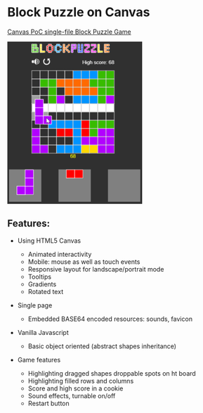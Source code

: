 # Block Puzzle on Canvas

[Canvas PoC single-file Block Puzzle Game](https://alonrotem.github.io/blockpuzzle/)

[![Main screen](https://raw.githubusercontent.com/alonrotem/blockpuzzle/main/Screenshots/main.png)](https://alonrotem.github.io/blockpuzzle/)

## Features:

* Using HTML5 Canvas
  * Animated interactivity
  * Mobile: mouse as well as touch events
  * Responsive layout for landscape/portrait mode
  * Tooltips
  * Gradients
  * Rotated text

* Single page
  * Embedded BASE64 encoded resources: sounds, favicon

* Vanilla Javascript
  * Basic object oriented (abstract shapes inheritance)

* Game features
  * Highlighting dragged shapes droppable spots on ht board
  * Highlighting filled rows and columns
  * Score and high score in a cookie
  * Sound effects, turnable on/off
  * Restart button
